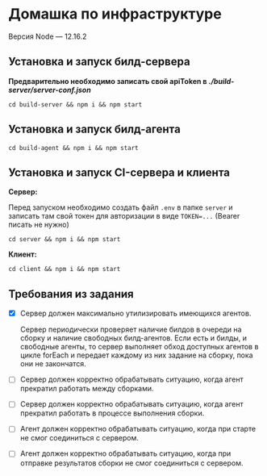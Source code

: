 # Домашка по инфраструктуре

Версия Node — 12.16.2

## Установка и запуск билд-сервера

**Предварительно необходимо записать свой apiToken в _./build-server/server-conf.json_**
```
cd build-server && npm i && npm start
```

## Установка и запуск билд-агента

```
cd build-agent && npm i && npm start
```

## Установка и запуск CI-сервера и клиента

**Сервер:**

Перед запуском необходимо создать файл `.env` в папке `server` и записать там свой токен для авторизации в виде `TOKEN=...` (Bearer писать не нужно)
```
cd server && npm i && npm start
```
**Клиент:**
```
cd client && npm i && npm start
```

## Требования из задания

- [x] Сервер должен максимально утилизировать имеющихся агентов.
  
  Сервер периодически проверяет наличие билдов в очереди на сборку и наличие свободных билд-агентов. Если есть и билды, и свободные агенты, то сервер выполняет обход доступных агентов в цикле forEach и передает каждому из них задание на сборку, пока они не закончатся.
- [ ] Сервер должен корректно обрабатывать ситуацию, когда агент прекратил работать между сборками.
- [ ] Сервер должен корректно обрабатывать ситуацию, когда агент прекратил работать в процессе выполнения сборки.
- [ ] Агент должен корректно обрабатывать ситуацию, когда при старте не смог соединиться с сервером.
- [ ] Агент должен корректно обрабатывать ситуацию, когда при отправке результатов сборки не смог соединиться с сервером.